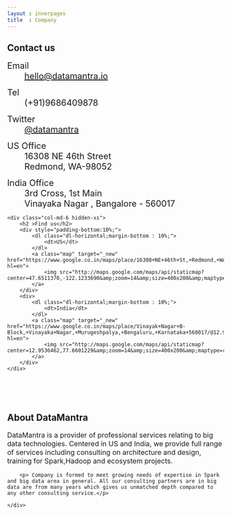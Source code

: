 ```yaml
---
layout : innerpages
title  : Company
---
```

<style type="text/css">
	dt,dd{

		font-size: 20px;
		font-weight: normal;
	}  

	p {
		font-size: 16px;
	}

</style>

<div class="row" style="padding-bottom:10%;"> 
	<div class="col-md-4">
		<h2 >Contact us</h2>		
		<dl class="dl-horizontal">
			<dt> Email </dt>
			<dd><a href="mailto:hello@datamantra.io">   hello@datamantra.io</a></dd>     
		</dl>
		<dl class="dl-horizontal">             
			<dt> Tel </dt>
			<dd>(+91)9686409878</dd>  
		</dl>                
		<dl class="dl-horizontal">             
			<dt> Twitter </dt>
			<dd><a href="http://twitter.com/datamantra">@datamantra</a></dd>  
		</dl> 
		<dl class="dl-horizontal">             
			<dt> US Office </dt>                   
			<dd>16308 NE 46th Street</dd>
			<dd>Redmond, WA-98052</dd>
		</dl> 
		<dl class="dl-horizontal">             
			<dt> India Office </dt>                   
			<dd> 3rd Cross, 1st Main</dd>
			<dd> Vinayaka Nagar , Bangalore - 560017</dd>
		</dl> 		
	</div>
	<div class="col-md-2"></div>


	<div class="col-md-6 hidden-xs">
	    <h2 >Find us</h2>		
		<div style="padding-bottom:10%;">
			<dl class="dl-horizontal;margin-bottom : 10%;">
				<dt>US</dt>
			</dl>   
			<a class="map" target="_new" href="https://www.google.co.in/maps/place/16308+NE+46th+St,+Redmond,+WA+98052,+USA/@47.651137,-122.123369,17z/data=!4m2!3m1!1s0x54906d640eb843c1:0xa47e490359de1c04?hl=en">
				<img src="http://maps.google.com/maps/api/staticmap?center=47.6511370,-122.1233690&amp;zoom=14&amp;size=400x200&amp;maptype=roadmap&amp;sensor=false&amp;language=&amp;markers=color:red|label:none|47.6511370,-122.1233690">
			</a>
		</div>
		<div>
			<dl class="dl-horizontal;margin-bottom : 10%;">
				<dt>India</dt>
			</dl>   
			<a class="map" target="_new" href="https://www.google.co.in/maps/place/Vinayak+Nagar+B-Block,+Vinayaka+Nagar,+Murugeshpalya,+Bengaluru,+Karnataka+560017/@12.9536462,77.6601229,17z/data=!3m1!4b1!4m2!3m1!1s0x3bae13f159ea4321:0xf11370cdb8a0595e?hl=en">
				<img src="http://maps.google.com/maps/api/staticmap?center=12.9536462,77.6601229&amp;zoom=14&amp;size=400x200&amp;maptype=roadmap&amp;sensor=false&amp;language=&amp;markers=color:red|label:none|12.9536462,77.6601229">
			</a>
		</div>
	</div>
</div>   


<div class="row" style="padding-bottom:10%;">
	<div class="col-md-12">
		<h2> About DataMantra </h2>
		<p> DataMantra is a provider of professional services relating to big data technologies. Centered in US and India, we provide full range of services including consulting on architecture and design, training for Spark,Hadoop and ecosystem projects. 
		</p>

		<p> Company is formed to meet growing needs of expertise in Spark and big data area in general. All our consulting partners are in big data are from many years which gives us unmatched depth compared to any other consulting service.</p>

	</div>
</div>